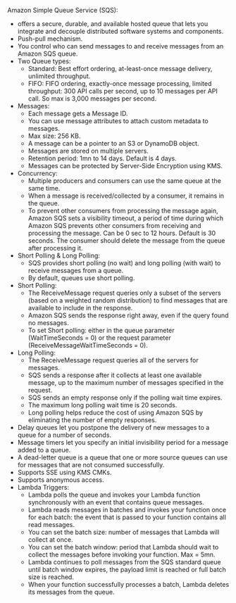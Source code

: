 Amazon Simple Queue Service (SQS):
- offers a secure, durable, and available hosted queue that lets you integrate and decouple distributed software systems and components. 
- Push-pull mechanism.
- You control who can send messages to and receive messages from an Amazon SQS queue.
- Two Queue types:
	- Standard: Best effort ordering, at-least-once message delivery, unlimited throughput.
	- FIFO: FIFO ordering, exactly-once message processing, limited throughput: 300 API calls per second, up to 10 messages per API call. So max is 3,000 messages per second.
- Messages:
	- Each message gets a Message ID.
	- You can use message attributes to attach custom metadata to messages. 
	- Max size: 256 KB.
	- A message can be a pointer to an S3 or DynamoDB object.
	- Messages are stored on multiple servers.
	- Retention period: 1mn to 14 days. Default is 4 days.
	- Messages can be protected by Server-Side Encryption using KMS.
- Concurrency:
	- Multiple producers and consumers can use the same queue at the same time. 
	- When a message is received/collected by a consumer, it remains in the queue.
	- To prevent other consumers from processing the message again, Amazon SQS sets a visibility timeout, a period of time during which Amazon SQS prevents other consumers from receiving and processing the message. Can be 0 sec to 12 hours. Default is 30 seconds. The consumer should delete the message from the queue after processing it.
- Short Polling & Long Polling:
	- SQS provides short polling (no wait) and long polling (with wait) to receive messages from a queue.
	- By default, queues use short polling.
- Short Polling:
	- The ReceiveMessage request queries only a subset of the servers (based on a weighted random distribution) to find messages that are available to include in the response. 
	- Amazon SQS sends the response right away, even if the query found no messages.
	- To set Short polling: either in the queue parameter (WaitTimeSeconds = 0) or the request parameter (ReceiveMessageWaitTimeSeconds = 0).
- Long Polling:
	- The ReceiveMessage request queries all of the servers for messages. 
	- SQS sends a response after it collects at least one available message, up to the maximum number of messages specified in the request. 
	- SQS sends an empty response only if the polling wait time expires. 
	- The maximum long polling wait time is 20 seconds.
	- Long polling helps reduce the cost of using Amazon SQS by eliminating the number of empty responses.
- Delay queues let you postpone the delivery of new messages to a queue for a number of seconds.
- Message timers let you specify an initial invisibility period for a message added to a queue.
- A dead-letter queue is a queue that one or more source queues can use for messages that are not consumed successfully. 
- Supports SSE using KMS CMKs.
- Supports anonymous access.
- Lambda Triggers:
	- Lambda polls the queue and invokes your Lambda function synchronously with an event that contains queue messages.
	- Lambda reads messages in batches and invokes your function once for each batch: the event that is passed to your function contains all read messages.
	- You can set the batch size: number of messages that Lambda will collect at once.
	- You can set the batch window: period that Lambda should wait to collect the messages before invoking your function. Max = 5mn.
	- Lambda continues to poll messages from the SQS standard queue until batch window expires, the payload limit is reached or full batch size is reached. 
	- When your function successfully processes a batch, Lambda deletes its messages from the queue. 


